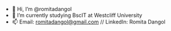 - 👋 Hi, I’m @romitadangol
- 🌱 I’m currently studying BscIT at Westcliff University
- 📫 Email: romitadangol@gmail.com // LinkedIn: Romita Dangol

<!---
romitadangol/romitadangol is a ✨ special ✨ repository because its `README.md` (this file) appears on your GitHub profile.
You can click the Preview link to take a look at your changes.
--->

